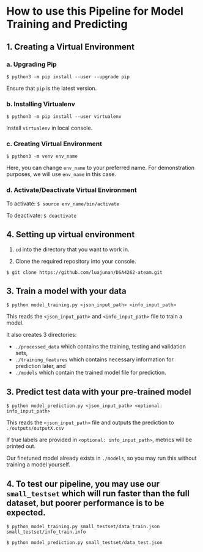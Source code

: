 # How to use this Pipeline for Model Training and Predicting

## 1. Creating a Virtual Environment

### a. Upgrading Pip
`$ python3 -m pip install --user --upgrade pip`

Ensure that `pip` is the latest version.

### b. Installing Virtualenv

`$ python3 -m pip install --user virtualenv`

Install `virtualenv` in local console.

### c. Creating Virtual Environment

`$ python3 -m venv env_name`

Here, you can change `env_name` to your preferred name. For demonstration purposes, we will use `env_name` in this case.

### d. Activate/Deactivate Virtual Environment

To activate:
`$ source env_name/bin/activate`

To deactivate:
`$ deactivate`

## 4. Setting up virtual environment

1. `cd` into the directory that you want to work in.

2. Clone the required repository into your console.

`$ git clone https://github.com/luajunan/DSA4262-ateam.git`


## 3. Train a model with your data

`$ python model_training.py <json_input_path> <info_input_path>`

This reads the `<json_input_path>` and `<info_input_path>` file to train a model.  

It also creates 3 directories:  
- `./processed_data` which contains the training, testing and validation sets,  
- `./training_features` which contains necessary information for prediction later, and  
- `./models` which contain the trained model file for prediction.

## 3. Predict test data with your pre-trained model

`$ python model_prediction.py <json_input_path> <optional: info_input_path>`

This reads the `<json_input_path>` file and outputs the prediction to `./outputs/outputX.csv`  

If true labels are provided in `<optional: info_input_path>`, metrics will be printed out.  

Our finetuned model already exists in `./models`, so you may run this without training a model yourself.

## 4. To test our pipeline, you may use our `small_testset` which will run faster than the full dataset, but poorer performance is to be expected.  

`$ python model_training.py small_testset/data_train.json small_testset/info_train.info`

`$ python model_prediction.py small_testset/data_test.json`
